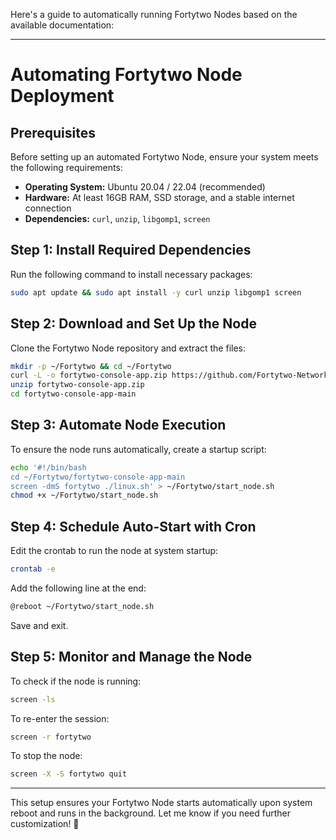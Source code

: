 Here's a guide to automatically running Fortytwo Nodes based on the available documentation:

---

# **Automating Fortytwo Node Deployment**

## **Prerequisites**
Before setting up an automated Fortytwo Node, ensure your system meets the following requirements:
- **Operating System:** Ubuntu 20.04 / 22.04 (recommended)
- **Hardware:** At least 16GB RAM, SSD storage, and a stable internet connection
- **Dependencies:** `curl`, `unzip`, `libgomp1`, `screen`

## **Step 1: Install Required Dependencies**
Run the following command to install necessary packages:
```bash
sudo apt update && sudo apt install -y curl unzip libgomp1 screen
```

## **Step 2: Download and Set Up the Node**
Clone the Fortytwo Node repository and extract the files:
```bash
mkdir -p ~/Fortytwo && cd ~/Fortytwo
curl -L -o fortytwo-console-app.zip https://github.com/Fortytwo-Network/fortytwo-console-app/archive/refs/heads/main.zip
unzip fortytwo-console-app.zip
cd fortytwo-console-app-main
```

## **Step 3: Automate Node Execution**
To ensure the node runs automatically, create a startup script:
```bash
echo '#!/bin/bash
cd ~/Fortytwo/fortytwo-console-app-main
screen -dmS fortytwo ./linux.sh' > ~/Fortytwo/start_node.sh
chmod +x ~/Fortytwo/start_node.sh
```

## **Step 4: Schedule Auto-Start with Cron**
Edit the crontab to run the node at system startup:
```bash
crontab -e
```
Add the following line at the end:
```bash
@reboot ~/Fortytwo/start_node.sh
```
Save and exit.

## **Step 5: Monitor and Manage the Node**
To check if the node is running:
```bash
screen -ls
```
To re-enter the session:
```bash
screen -r fortytwo
```
To stop the node:
```bash
screen -X -S fortytwo quit
```

---

This setup ensures your Fortytwo Node starts automatically upon system reboot and runs in the background. Let me know if you need further customization! 🚀
